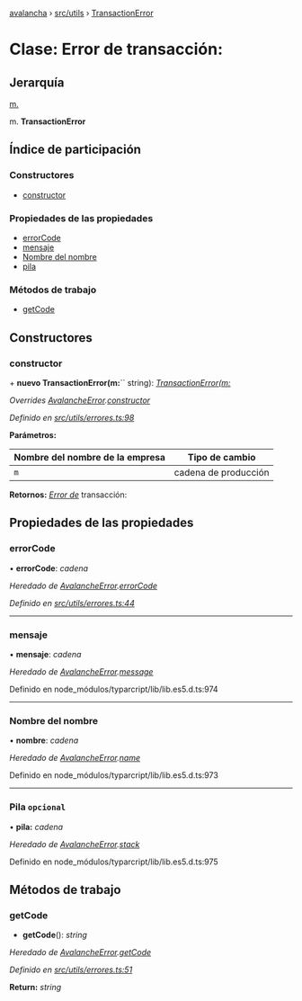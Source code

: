 [avalancha](../README.md) › [src/utils](../modules/src_utils.md) › [TransactionError](src_utils.transactionerror.md)

# Clase: Error de transacción:

## Jerarquía

[m.](src_utils.avalancheerror.md)

m. **TransactionError**

## Índice de participación

### Constructores

* [constructor](src_utils.transactionerror.md#constructor)

### Propiedades de las propiedades

* [errorCode](src_utils.transactionerror.md#errorcode)
* [mensaje](src_utils.transactionerror.md#message)
* [Nombre del nombre](src_utils.transactionerror.md#name)
* [pila](src_utils.transactionerror.md#optional-stack)

### Métodos de trabajo

* [getCode](src_utils.transactionerror.md#getcode)

## Constructores

### constructor

\+ **nuevo TransactionError(m:**`` string): *[TransactionError(m:](src_utils.transactionerror.md)*

*Overrides [AvalancheError](src_utils.avalancheerror.md).[constructor](src_utils.avalancheerror.md#constructor)*

*Definido en [src/utils/errores.ts:98](https://github.com/ava-labs/avalanchejs/blob/ae78dee/src/utils/errors.ts#L98)*

**Parámetros:**

| Nombre del nombre de la empresa | Tipo de cambio |
------ | ------ |
| `m` | cadena de producción |

**Retornos:** *[Error de](src_utils.transactionerror.md)* transacción:

## Propiedades de las propiedades

### errorCode

• **errorCode**: *cadena*

*Heredado de [AvalancheError](src_utils.avalancheerror.md).[errorCode](src_utils.avalancheerror.md#errorcode)*

*Definido en [src/utils/errores.ts:44](https://github.com/ava-labs/avalanchejs/blob/ae78dee/src/utils/errors.ts#L44)*

___

### mensaje

• **mensaje**: *cadena*

*Heredado de [AvalancheError](src_utils.avalancheerror.md).[message](src_utils.avalancheerror.md#message)*

Definido en node_módulos/typarcript/lib/lib.es5.d.ts:974

___

### Nombre del nombre

• **nombre**: *cadena*

*Heredado de [AvalancheError](src_utils.avalancheerror.md).[name](src_utils.avalancheerror.md#name)*

Definido en node_módulos/typarcript/lib/lib.es5.d.ts:973

___

### Pila `opcional`

• **pila:** *cadena*

*Heredado de [AvalancheError](src_utils.avalancheerror.md).[stack](src_utils.avalancheerror.md#optional-stack)*

Definido en node_módulos/typarcript/lib/lib.es5.d.ts:975

## Métodos de trabajo

### getCode

- **getCode**(): *string*

*Heredado de [AvalancheError](src_utils.avalancheerror.md).[getCode](src_utils.avalancheerror.md#getcode)*

*Definido en [src/utils/errores.ts:51](https://github.com/ava-labs/avalanchejs/blob/ae78dee/src/utils/errors.ts#L51)*

**Return:** *string*
